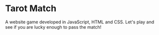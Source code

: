 # Tarot Match
A website game developed in JavaScript, HTML and CSS. Let's play and see if you are lucky enough to pass the match!
